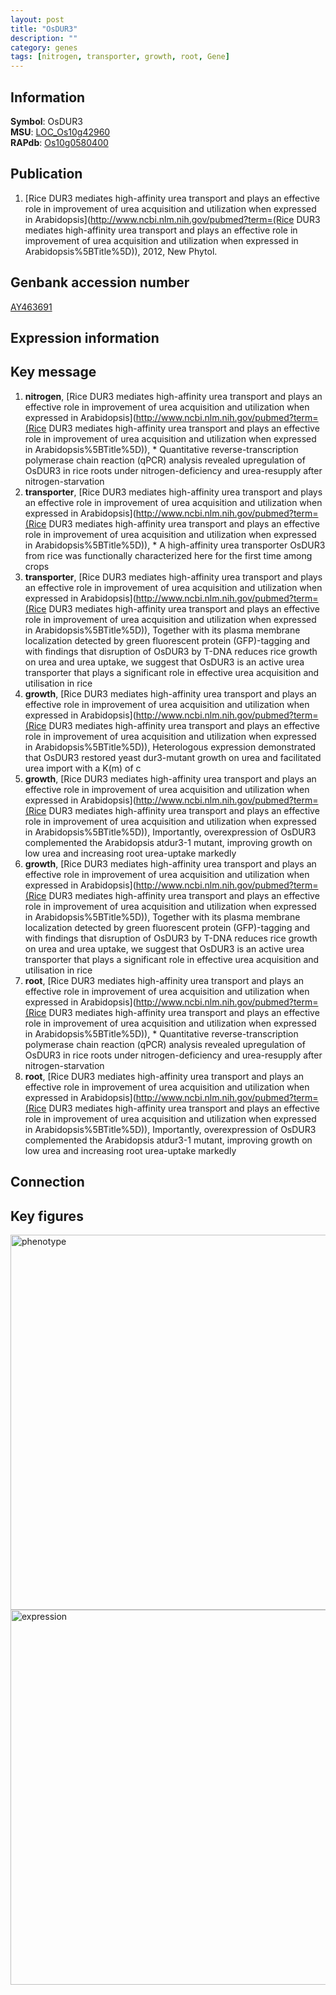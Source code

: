 ```yaml
---
layout: post
title: "OsDUR3"
description: ""
category: genes
tags: [nitrogen, transporter, growth, root, Gene]
---
```


## Information
__Symbol__: OsDUR3  
__MSU__: [LOC_Os10g42960](http://rice.plantbiology.msu.edu/cgi-bin/ORF_infopage.cgi?orf=LOC_Os10g42960)  
__RAPdb__: [Os10g0580400](http://rapdb.dna.affrc.go.jp/viewer/gbrowse_details/irgsp1?name=Os10g0580400)  

## Publication
1. [Rice DUR3 mediates high-affinity urea transport and plays an effective role in improvement of urea acquisition and utilization when expressed in Arabidopsis](http://www.ncbi.nlm.nih.gov/pubmed?term=(Rice DUR3 mediates high-affinity urea transport and plays an effective role in improvement of urea acquisition and utilization when expressed in Arabidopsis%5BTitle%5D)), 2012, New Phytol.

## Genbank accession number
[AY463691](http://www.ncbi.nlm.nih.gov/nuccore/AY463691)

## Expression information

## Key message
1. __nitrogen__, [Rice DUR3 mediates high-affinity urea transport and plays an effective role in improvement of urea acquisition and utilization when expressed in Arabidopsis](http://www.ncbi.nlm.nih.gov/pubmed?term=(Rice DUR3 mediates high-affinity urea transport and plays an effective role in improvement of urea acquisition and utilization when expressed in Arabidopsis%5BTitle%5D)),  * Quantitative reverse-transcription polymerase chain reaction (qPCR) analysis revealed upregulation of OsDUR3 in rice roots under nitrogen-deficiency and urea-resupply after nitrogen-starvation
2. __transporter__, [Rice DUR3 mediates high-affinity urea transport and plays an effective role in improvement of urea acquisition and utilization when expressed in Arabidopsis](http://www.ncbi.nlm.nih.gov/pubmed?term=(Rice DUR3 mediates high-affinity urea transport and plays an effective role in improvement of urea acquisition and utilization when expressed in Arabidopsis%5BTitle%5D)),  * A high-affinity urea transporter OsDUR3 from rice was functionally characterized here for the first time among crops
3. __transporter__, [Rice DUR3 mediates high-affinity urea transport and plays an effective role in improvement of urea acquisition and utilization when expressed in Arabidopsis](http://www.ncbi.nlm.nih.gov/pubmed?term=(Rice DUR3 mediates high-affinity urea transport and plays an effective role in improvement of urea acquisition and utilization when expressed in Arabidopsis%5BTitle%5D)),  Together with its plasma membrane localization detected by green fluorescent protein (GFP)-tagging and with findings that disruption of OsDUR3 by T-DNA reduces rice growth on urea and urea uptake, we suggest that OsDUR3 is an active urea transporter that plays a significant role in effective urea acquisition and utilisation in rice
4. __growth__, [Rice DUR3 mediates high-affinity urea transport and plays an effective role in improvement of urea acquisition and utilization when expressed in Arabidopsis](http://www.ncbi.nlm.nih.gov/pubmed?term=(Rice DUR3 mediates high-affinity urea transport and plays an effective role in improvement of urea acquisition and utilization when expressed in Arabidopsis%5BTitle%5D)),  Heterologous expression demonstrated that OsDUR3 restored yeast dur3-mutant growth on urea and facilitated urea import with a K(m) of c
5. __growth__, [Rice DUR3 mediates high-affinity urea transport and plays an effective role in improvement of urea acquisition and utilization when expressed in Arabidopsis](http://www.ncbi.nlm.nih.gov/pubmed?term=(Rice DUR3 mediates high-affinity urea transport and plays an effective role in improvement of urea acquisition and utilization when expressed in Arabidopsis%5BTitle%5D)),  Importantly, overexpression of OsDUR3 complemented the Arabidopsis atdur3-1 mutant, improving growth on low urea and increasing root urea-uptake markedly
6. __growth__, [Rice DUR3 mediates high-affinity urea transport and plays an effective role in improvement of urea acquisition and utilization when expressed in Arabidopsis](http://www.ncbi.nlm.nih.gov/pubmed?term=(Rice DUR3 mediates high-affinity urea transport and plays an effective role in improvement of urea acquisition and utilization when expressed in Arabidopsis%5BTitle%5D)),  Together with its plasma membrane localization detected by green fluorescent protein (GFP)-tagging and with findings that disruption of OsDUR3 by T-DNA reduces rice growth on urea and urea uptake, we suggest that OsDUR3 is an active urea transporter that plays a significant role in effective urea acquisition and utilisation in rice
7. __root__, [Rice DUR3 mediates high-affinity urea transport and plays an effective role in improvement of urea acquisition and utilization when expressed in Arabidopsis](http://www.ncbi.nlm.nih.gov/pubmed?term=(Rice DUR3 mediates high-affinity urea transport and plays an effective role in improvement of urea acquisition and utilization when expressed in Arabidopsis%5BTitle%5D)),  * Quantitative reverse-transcription polymerase chain reaction (qPCR) analysis revealed upregulation of OsDUR3 in rice roots under nitrogen-deficiency and urea-resupply after nitrogen-starvation
8. __root__, [Rice DUR3 mediates high-affinity urea transport and plays an effective role in improvement of urea acquisition and utilization when expressed in Arabidopsis](http://www.ncbi.nlm.nih.gov/pubmed?term=(Rice DUR3 mediates high-affinity urea transport and plays an effective role in improvement of urea acquisition and utilization when expressed in Arabidopsis%5BTitle%5D)),  Importantly, overexpression of OsDUR3 complemented the Arabidopsis atdur3-1 mutant, improving growth on low urea and increasing root urea-uptake markedly

## Connection

## Key figures
<img src="http://ricencode.github.io/images/OsDUR3.pheno.png" alt="phenotype"  style="width: 600px;"/>

<img src="http://ricencode.github.io/images/OsDUR3.exp.png" alt="expression"  style="width: 600px;"/>


